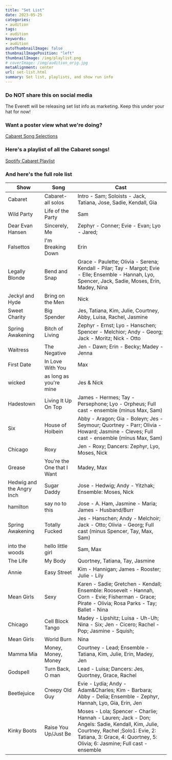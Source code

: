 ```yaml
---
title: "Set List"
date: 2023-05-25
categories:
- audition
tags:
- audition
keywords:
- audition
autoThumbnailImage: false
thumbnailImagePosition: "left"
thumbnailImage: /img/playlist.png
# coverImage: /img/audition_orig.jpg
metaAlignment: center
url: set-list.html
summary: Set list, playlists, and show run info
---
```


### Do NOT share this on social media

The Everett will be releasing set list info as marketing. Keep this under your hat for now!

### Want a poster view what we're doing?
[Cabaret Song Selections](../doc/song-selections.pdf)

### Here's a playlist of all the Cabaret songs!
[Spotify Cabaret Playlist](https://open.spotify.com/playlist/6fjjUw19tawUxRoZpLNnqk?si=718ce0866b494f70)

### And here's the full role list
| Show | Song | Cast |
| ------- | -------- | ------- |
| Cabaret | Cabaret- all solos | Intro - Sam; Soloists - Jack, Tatiana, Jose, Sadie, Kendall, Gia | 
| Wild Party | Life of the Party | Sam | 
| Dear Evan Hansen | Sincerely, Me | Zephyr - Conner; Evie - Evan; Lyo - Jared; | 
| Falsettos | I'm Breaking Down | Erin | 
| Legally Blonde | Bend and Snap | Grace - Paulette; Olivia - Serena; Kendall - Pilar; Tay - Margot; Evie - Elle; Ensemble - Hannah, Lyo, Spencer, Jack, Sadie, Moses, Erin, Madey, Nina | 
| Jeckyl and Hyde | Bring on the Men | Nick | 
| Sweet Charity | Big Spender | Jes, Tatiana, Kim, Julie, Courtney, Abby, Luisa, Rachel, Jasmine | 
| Spring Awakening | Bitch of Living | Zephyr - Ernst; Lyo - Hanschen; Spencer - Melchior; Andy - Georg; Jack - Moritz; Nick - Otto | 
| Waitress | The Negative | Jen - Dawn; Erin - Becky; Madey - Jenna | 
| First Date | In Love With You | Max | 
| wicked | as long as you're mine | Jes & Nick | 
| Hadestown | Living It Up On Top | James - Hermes; Tay - Persephone; Lyo - Orpheus; Full cast - ensemble (minus Max, Sam) | 
| Six | House of Holbein | Abby - Aragon; Gia - Boleyn; Jes - Seymour; Quortney - Parr; Olivia - Howard; Jasmine - Cleves; Full cast - ensemble (minus Max, Sam) | 
| Chicago | Roxy | Jen - Roxy; Dancers: Zephyr, Lyo, Moses, Nick | 
| Grease | You're the One that I Want | Madey, Max | 
| Hedwig and the Angry Inch | Sugar Daddy | Jose - Hedwig; Andy - Yitzhak; Ensemble: Moses, Nick | 
| hamilton | say no to this | Jose - A. Ham, Jasmine - Maria; James - Husband/Burr | 
| Spring Awakening | Totally Fucked | Jes - Hanschen; Andy - Melchoir; Jack - Otto; Olivia - Georg; Full cast (minus Spencer, Tay, Max, Sam) | 
| into the woods | hello little girl | Sam, Max | 
| The Life | My Body | Quortney, Tatiana, Tay, Jasmine | 
| Annie | Easy Street | Kim - Hannigan; James - Rooster; Julie - Lily | 
| Mean Girls | Sexy | Karen - Sadie; Gretchen - Kendall; Ensemble: Roosevelt - Hannah, Corn - Evie; Fisherman - Grace; Pirate - Olivia; Rosa Parks - Tay; Ballet - Nina | 
| Chicago | Cell Block Tango | Madey - Lipshitz; Luisa - Uh-Uh; Nina - Six; Jen - Cicero; Rachel - Pop; Jasmine - Squish; | 
| Mean Girls | World Burn | Nina | 
| Mamma Mia | Money, Money, Money | Courtney - Lead; Ensemble - Tatiana, Kim, Julie, Erin, Madey, Jen | 
| Godspell | Turn Back, O man | Lead - Luisa; Dancers: Jes, Quortney, Grace, Rachel | 
| Beetlejuice | Creepy Old Guy | Evie - Lydia; Andy - Adam&Charles; Kim - Barbara; Abby - Delia; Ensemble - Zephyr, Hannah, Lyo, Gia, Erin, Jen | 
| Kinky Boots | Raise You Up/Just Be | Moses - Lola; Spencer - Charlie; Hannah - Lauren; Jack - Don; Angels: Sadie, Kendall, Kim, Julie, Courtney, Rachel ;Solo1: Evie, 2: Tatiana, 3: Grace, 4: Quortney, 5: Olivia; 6: Jasmine; Full cast - ensemble | 
